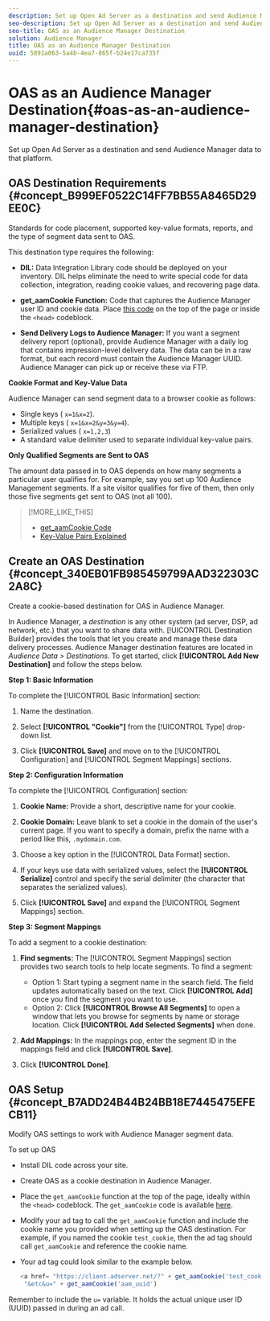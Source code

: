 ```yaml
---
description: Set up Open Ad Server as a destination and send Audience Manager data to that platform.
seo-description: Set up Open Ad Server as a destination and send Audience Manager data to that platform.
seo-title: OAS as an Audience Manager Destination
solution: Audience Manager
title: OAS as an Audience Manager Destination
uuid: 5891a063-5a4b-4ea7-865f-b24e17ca735f
---
```


# OAS as an Audience Manager Destination{#oas-as-an-audience-manager-destination}

Set up Open Ad Server as a destination and send Audience Manager data to that platform.

## OAS Destination Requirements {#concept_B999EF0522C14FF7BB55A8465D29EE0C}

Standards for code placement, supported key-value formats, reports, and the type of segment data sent to OAS.

<!-- 

aam-oas-requirements.xml

 -->

This destination type requires the following:

* **DIL:** Data Integration Library code should be deployed on your inventory. DIL helps eliminate the need to write special code for data collection, integration, reading cookie values, and recovering page data. 
* **get_aamCookie Function:** Code that captures the Audience Manager user ID and cookie data. Place [this code](../../c-features/destinations/get-aam-cookie-code.md#reference_0102FABCC96547DE81DFCA0600BBEFD3) on the top of the page or inside the `<head>` codeblock. 

* **Send Delivery Logs to Audience Manager:** If you want a segment delivery report (optional), provide Audience Manager with a daily log that contains impression-level delivery data. The data can be in a raw format, but each record must contain the Audience Manager UUID. Audience Manager can pick up or receive these via FTP.

**Cookie Format and Key-Value Data**

Audience Manager can send segment data to a browser cookie as follows:

* Single keys ( `x=1&x=2`). 
* Multiple keys ( `x=1&x=2&y=3&y=4`). 
* Serialized values ( `x=1,2,3`) 
* A standard value delimiter used to separate individual key-value pairs.

**Only Qualified Segments are Sent to OAS**

The amount data passed in to OAS depends on how many segments a particular user qualifies for. For example, say you set up 100 Audience Management segments. If a site visitor qualifies for five of them, then only those five segments get sent to OAS (not all 100). 

>[!MORE_LIKE_THIS]
>
>* [get_aamCookie Code](../../c-features/destinations/get-aam-cookie-code.md#reference_0102FABCC96547DE81DFCA0600BBEFD3)
>* [Key-Value Pairs Explained](../reference/key-value-pairs-explained.md#concept_E4236E003076483AA939791FE2492B49)

## Create an OAS Destination {#concept_340EB01FB985459799AAD322303C2A8C}

Create a cookie-based destination for OAS in Audience Manager.

<!-- 

aam-oas-destination-setup.xml

 -->

In Audience Manager, a *destination* is any other system (ad server, DSP, ad network, etc.) that you want to share data with. [!UICONTROL Destination Builder] provides the tools that let you create and manage these data delivery processes. Audience Manager destination features are located in *Audience Data > Destinations*. To get started, click **[!UICONTROL Add New Destination]** and follow the steps below.

**Step 1: Basic Information**

To complete the [!UICONTROL Basic Information] section:

1. Name the destination. 
2. Select **[!UICONTROL "Cookie"]** from the [!UICONTROL Type] drop-down list. 

3. Click **[!UICONTROL Save]** and move on to the [!UICONTROL Configuration] and [!UICONTROL Segment Mappings] sections.

**Step 2: Configuration Information**

To complete the [!UICONTROL Configuration] section:

1. **Cookie Name:** Provide a short, descriptive name for your cookie. 
1. **Cookie Domain:** Leave blank to set a cookie in the domain of the user's current page. If you want to specify a domain, prefix the name with a period like this, `.mydomain.com`. 

1. Choose a key option in the [!UICONTROL Data Format] section. 
1. If your keys use data with serialized values, select the **[!UICONTROL Serialize]** control and specify the serial delimiter (the character that separates the serialized values). 
1. Click **[!UICONTROL Save]** and expand the [!UICONTROL Segment Mappings] section.

**Step 3: Segment Mappings**

To add a segment to a cookie destination:

1. **Find segments:** The [!UICONTROL Segment Mappings] section provides two search tools to help locate segments. To find a segment:

    * Option 1: Start typing a segment name in the search field. The field updates automatically based on the text. Click **[!UICONTROL Add]** once you find the segment you want to use. 
    * Option 2: Click **[!UICONTROL Browse All Segments]** to open a window that lets you browse for segments by name or storage location. Click **[!UICONTROL Add Selected Segments]** when done.

1. **Add Mappings:** In the mappings pop, enter the segment ID in the mappings field and click **[!UICONTROL Save]**. 

1. Click **[!UICONTROL Done]**.

## OAS Setup {#concept_B7ADD24B44B24BB18E7445475EFECB11}

Modify OAS settings to work with Audience Manager segment data.

<!-- 

aam-oas-code.xml

 -->

To set up OAS

* Install DIL code across your site. 
* Create OAS as a cookie destination in Audience Manager. 
* Place the `get_aamCookie` function at the top of the page, ideally within the `<head>` codeblock. The `get_aamCookie` code is available [here](../../c-features/destinations/get-aam-cookie-code.md#reference_0102FABCC96547DE81DFCA0600BBEFD3). 

* Modify your ad tag to call the `get_aamCookie` function and include the cookie name you provided when setting up the OAS destination. For example, if you named the cookie `test_cookie`, then the ad tag should call `get_aamCookie` and reference the cookie name.

* Your ad tag could look similar to the example below.

  ```js
  <a href= "https://client.adserver.net/?" + get_aamCookie('test_cookie') +
   "&etc&u=" + get_aamCookie('aam_uuid')
  ```

Remember to include the `u=` variable. It holds the actual unique user ID (UUID) passed in during an ad call. 
